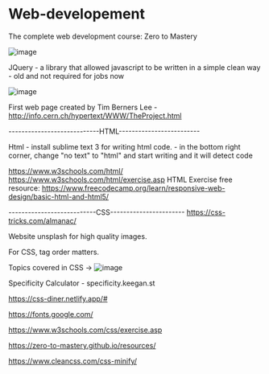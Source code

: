 # Web-developement
The complete web development course: Zero to Mastery

![image](https://user-images.githubusercontent.com/49164733/115968306-91a18c80-a537-11eb-94ff-13a9b7c8cd48.png)

JQuery - a library that allowed javascript to be written in a simple clean way
       - old and not required for jobs now

![image](https://user-images.githubusercontent.com/49164733/115968349-dcbb9f80-a537-11eb-9a9c-e9821c331688.png)

First web page created by Tim Berners Lee - http://info.cern.ch/hypertext/WWW/TheProject.html

----------------------------HTML-------------------------

Html - install sublime text 3 for writing html code.
     - in the bottom right corner, change "no text" to "html" and start writing <html> and it will detect code
   
https://www.w3schools.com/html/ 
https://www.w3schools.com/html/exercise.asp
HTML Exercise free resource: https://www.freecodecamp.org/learn/responsive-web-design/basic-html-and-html5/

---------------------------CSS-----------------------
https://css-tricks.com/almanac/

Website unsplash for high quality images.

For CSS, tag order matters.

Topics covered in CSS ->
![image](https://user-images.githubusercontent.com/49164733/116448679-ad6ba200-a859-11eb-9f16-26f894cef70a.png)

Specificity Calculator - specificity.keegan.st

https://css-diner.netlify.app/#

https://fonts.google.com/

https://www.w3schools.com/css/exercise.asp

https://zero-to-mastery.github.io/resources/

https://www.cleancss.com/css-minify/